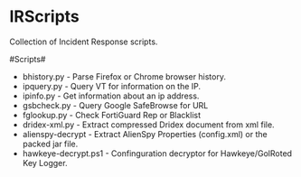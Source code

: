 IRScripts
=========

Collection of Incident Response scripts.

#Scripts#

 * bhistory.py          - Parse Firefox or Chrome browser history.
 * ipquery.py           - Query VT for information on the IP.
 * ipinfo.py            - Get information about an ip address.
 * gsbcheck.py          - Query Google SafeBrowse for URL
 * fglookup.py          - Check FortiGuard Rep or Blacklist
 * dridex-xml.py        - Extract compressed Dridex document from xml file. 
 * alienspy-decrypt     - Extract AlienSpy Properties (config.xml) or the packed jar file.
 * hawkeye-decrypt.ps1  - Confinguration decryptor for Hawkeye/GolRoted Key Logger.
